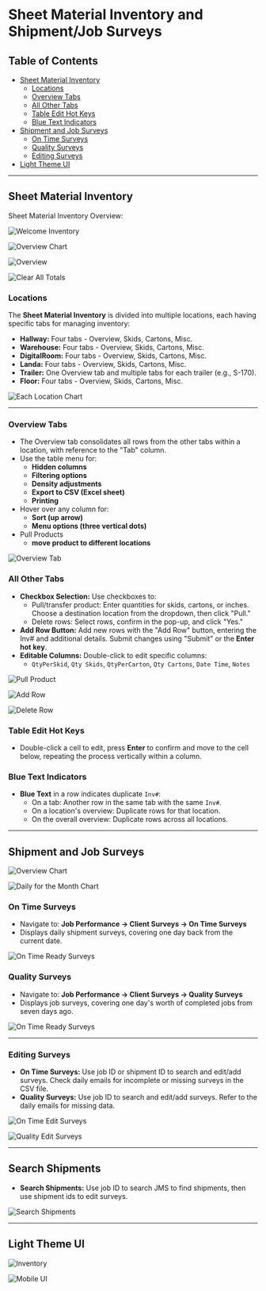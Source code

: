 # Sheet Material Inventory and Shipment/Job Surveys

## Table of Contents
- [Sheet Material Inventory](#sheet-material-inventory)
  - [Locations](#locations)
  - [Overview Tabs](#overview-tabs)
  - [All Other Tabs](#all-other-tabs)
  - [Table Edit Hot Keys](#table-edit-hot-keys)
  - [Blue Text Indicators](#blue-text-indicators)
- [Shipment and Job Surveys](#shipment-and-job-surveys)
  - [On Time Surveys](#on-time-surveys)
  - [Quality Surveys](#quality-surveys)
  - [Editing Surveys](#editing-surveys)
- [Light Theme UI](#light-theme-ui)

---

## Sheet Material Inventory

Sheet Material Inventory Overview:

![Welcome Inventory](public/images/HDC-Welcome-Inventory.PNG)

![Overview Chart](public/images/HDC-Chart-Inv.PNG)

![Overview](public/images/HDC-Overview-Inv.PNG)

![Clear All Totals](public/images/HDC-Inv-ClearAllTotals.PNG)

### Locations
The **Sheet Material Inventory** is divided into multiple locations, each having specific tabs for managing inventory:
- **Hallway:** Four tabs - Overview, Skids, Cartons, Misc.
- **Warehouse:** Four tabs - Overview, Skids, Cartons, Misc.
- **DigitalRoom:** Four tabs - Overview, Skids, Cartons, Misc.
- **Landa:** Four tabs - Overview, Skids, Cartons, Misc.
- **Trailer:** One Overview tab and multiple tabs for each trailer (e.g., S-170).
- **Floor:** Four tabs - Overview, Skids, Cartons, Misc.

![Each Location Chart](public/images/HDC-Inv-Location-charts.PNG)

---

### Overview Tabs
- The Overview tab consolidates all rows from the other tabs within a location, with reference to the "Tab" column.
- Use the table menu for:
  - **Hidden columns**
  - **Filtering options**
  - **Density adjustments**
  - **Export to CSV (Excel sheet)**
  - **Printing**
- Hover over any column for:
  - **Sort (up arrow)** 
  - **Menu options (three vertical dots)**
- Pull Products
  - **move product to different locations**

![Overview Tab](public/images/HDC-Inv-Location-Overview.PNG)

### All Other Tabs
- **Checkbox Selection:** Use checkboxes to:
  - Pull/transfer product: Enter quantities for skids, cartons, or inches. Choose a destination location from the dropdown, then click "Pull."
  - Delete rows: Select rows, confirm in the pop-up, and click "Yes."
- **Add Row Button:** Add new rows with the "Add Row" button, entering the Inv# and additional details. Submit changes using "Submit" or the **Enter hot key**.
- **Editable Columns:** Double-click to edit specific columns:
  - `QtyPerSkid`, `Qty Skids`, `QtyPerCarton`, `Qty Cartons`, `Date Time`, `Notes`

![Pull Product](public/images/HDC-Inv-PullProduct.PNG)

![Add Row](public/images/HDC-Inv-AddRow.png)

![Delete Row](public/images/HDC-Inv-DeleteRow.png)

### Table Edit Hot Keys
- Double-click a cell to edit, press **Enter** to confirm and move to the cell below, repeating the process vertically within a column.

### Blue Text Indicators
- **Blue Text** in a row indicates duplicate `Inv#`:
  - On a tab: Another row in the same tab with the same `Inv#`.
  - On a location's overview: Duplicate rows for that location.
  - On the overall overview: Duplicate rows across all locations.

---

## Shipment and Job Surveys

![Overview Chart](public/images/HDC-Surveys-Overview-Charts.png)

![Daily for the Month Chart](public/images/HDC-Surveys-Day-Chart.png)

### On Time Surveys
- Navigate to: **Job Performance → Client Surveys → On Time Surveys**
- Displays daily shipment surveys, covering one day back from the current date.

![On Time Ready Surveys](public/images/HDC-Surveys-recent-onTime.png)

### Quality Surveys
- Navigate to: **Job Performance → Client Surveys → Quality Surveys**
- Displays job surveys, covering one day's worth of completed jobs from seven days ago.

![On Time Ready Surveys](public/images/HDC-Surveys-recent-onTime.png)

---

### Editing Surveys
- **On Time Surveys:** Use job ID or shipment ID to search and edit/add surveys. Check daily emails for incomplete or missing surveys in the CSV file.
- **Quality Surveys:** Use job ID to search and edit/add surveys. Refer to the daily emails for missing data.

![On Time Edit Surveys](public/images/HDC-Surveys-onTime-edit.png)

![Quality Edit Surveys](public/images/HDC-Surveys-Quality-edit.png)

---

## Search Shipments

- **Search Shipments:** Use job ID to search JMS to find shipments, then use shipment ids to edit surveys.

![Search Shipments](public/images/HDC-search-shipments.png)

---

## Light Theme UI

![Inventory](public/images/HDC-Inv-UI.png)

![Mobile UI](public/images/phone-responsive-hdc-ui.png)
